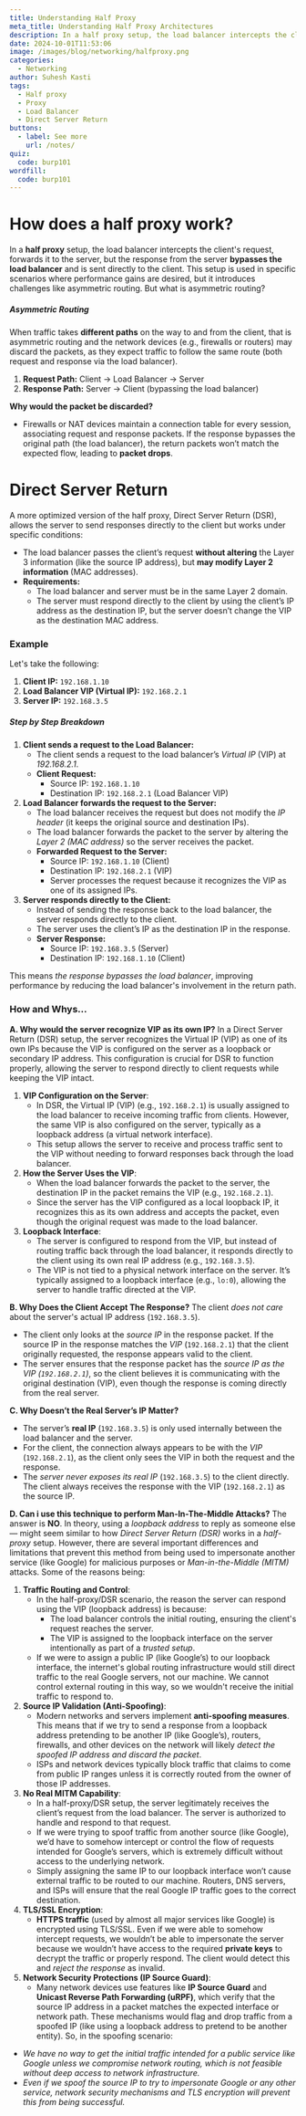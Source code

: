 ```yaml
---
title: Understanding Half Proxy
meta_title: Understanding Half Proxy Architectures
description: In a half proxy setup, the load balancer intercepts the client's request, forwards it to the server, but the response from the server bypasses the load balancer and is sent directly to the client. This setup is used in specific scenarios where performance gains are desired, but it introduces challenges like asymmetric routing. But what is asymmetric routing? 
date: 2024-10-01T11:53:06
image: /images/blog/networking/halfproxy.png
categories:
  - Networking
author: Suhesh Kasti
tags:
  - Half proxy
  - Proxy
  - Load Balancer
  - Direct Server Return
buttons:
  - label: See more
    url: /notes/
quiz:
  code: burp101
wordfill:
  code: burp101
---
```


# How does a half proxy work?
In a **half proxy** setup, the load balancer intercepts the client's request, forwards it to the server, but the response from the server **bypasses the load balancer** and is sent directly to the client. This setup is used in specific scenarios where performance gains are desired, but it introduces challenges like asymmetric routing.  But what is asymmetric routing? 
##### Asymmetric Routing
When traffic takes **different paths** on the way to and from the client, that is asymmetric routing and the network devices (e.g., firewalls or routers) may discard the packets, as they expect traffic to follow the same route (both request and response via the load balancer).
1. **Request Path:** Client → Load Balancer → Server
2. **Response Path:** Server → Client (bypassing the load balancer)

**Why would the packet be discarded?**
- Firewalls or NAT devices maintain a connection table for every session, associating request and response packets. If the response bypasses the original path (the load balancer), the return packets won’t match the expected flow, leading to **packet drops**.

# Direct Server Return
A more optimized version of the half proxy, Direct Server Return (DSR), allows the server to send responses directly to the client but works under specific conditions:
- The load balancer passes the client’s request **without altering** the Layer 3 information (like the source IP address), but **may modify Layer 2 information** (MAC addresses).
- **Requirements:**
    - The load balancer and server must be in the same Layer 2 domain.
    - The server must respond directly to the client by using the client’s IP address as the destination IP, but the server doesn’t change the VIP as the destination MAC address.
    
### Example
Let's take the following:
1. **Client IP:** `192.168.1.10`
2. **Load Balancer VIP (Virtual IP):** `192.168.2.1`
3. **Server IP:** `192.168.3.5`
##### Step by Step Breakdown
1. **Client sends a request to the Load Balancer:**
    - The client sends a request to the load balancer’s *Virtual IP* (VIP) at *192.168.2.1*.
    - **Client Request:**
        - Source IP: `192.168.1.10`
        - Destination IP: `192.168.2.1` (Load Balancer VIP)
2. **Load Balancer forwards the request to the Server:**
    - The load balancer receives the request but does not modify the *IP header* (it keeps the original source and destination IPs).
    - The load balancer forwards the packet to the server by altering the *Layer 2 (MAC address)* so the server receives the packet.
    - **Forwarded Request to the Server:**
        - Source IP: `192.168.1.10` (Client)
        - Destination IP: `192.168.2.1` (VIP)
        - Server processes the request because it recognizes the VIP as one of its assigned IPs.
3. **Server responds directly to the Client:**
    - Instead of sending the response back to the load balancer, the server responds directly to the client.
    - The server uses the client’s IP as the destination IP in the response.
    - **Server Response:**
        - Source IP: `192.168.3.5` (Server)
        - Destination IP: `192.168.1.10` (Client)

This means *the response bypasses the load balancer*, improving performance by reducing the load balancer's involvement in the return path.
### How and Whys...
**A. Why would the server recognize VIP as its own IP?**
In a Direct Server Return (DSR) setup, the server recognizes the Virtual IP (VIP) as one of its own IPs because the VIP is configured on the server as a loopback or secondary IP address. This configuration is crucial for DSR to function properly, allowing the server to respond directly to client requests while keeping the VIP intact.
1. **VIP Configuration on the Server**:
    - In DSR, the Virtual IP (VIP) (e.g., `192.168.2.1`) is usually assigned to the load balancer to receive incoming traffic from clients. However, the same VIP is also configured on the server, typically as a loopback address (a virtual network interface).
    - This setup allows the server to receive and process traffic sent to the VIP without needing to forward responses back through the load balancer.
2. **How the Server Uses the VIP**:
    - When the load balancer forwards the packet to the server, the destination IP in the packet remains the VIP (e.g., `192.168.2.1`).
    - Since the server has the VIP configured as a local loopback IP, it recognizes this as its own address and accepts the packet, even though the original request was made to the load balancer.
3. **Loopback Interface**:
    - The server is configured to respond from the VIP, but instead of routing traffic back through the load balancer, it responds directly to the client using its own real IP address (e.g., `192.168.3.5`).
    - The VIP is not tied to a physical network interface on the server. It’s typically assigned to a loopback interface (e.g., `lo:0`), allowing the server to handle traffic directed at the VIP.
    
**B. Why Does the Client Accept The Response?**
 The client *does not care* about the server's actual IP address (`192.168.3.5`).
- The client only looks at the *source IP* in the response packet. If the source IP in the response matches the *VIP* (`192.168.2.1`) that the client originally requested, the response appears valid to the client.
- The server ensures that the response packet has the *source IP as the VIP (`192.168.2.1`)*, so the client believes it is communicating with the original destination (VIP), even though the response is coming directly from the real server.
  
**C. Why Doesn’t the Real Server’s IP Matter?**
- The server’s **real IP** (`192.168.3.5`) is only used internally between the load balancer and the server.
- For the client, the connection always appears to be with the *VIP* (`192.168.2.1`), as the client only sees the VIP in both the request and the response.
- The *server never exposes its real IP* (`192.168.3.5`) to the client directly. The client always receives the response with the VIP (`192.168.2.1`) as the source IP.
  
**D. Can i use this technique to perform Man-In-The-Middle Attacks?**
The answer is **NO**. In theory, using a *loopback address* to reply as someone else — might seem similar to how *Direct Server Return (DSR)* works in a *half-proxy* setup. However, there are several important differences and limitations that prevent this method from being used to impersonate another service (like Google) for malicious purposes or *Man-in-the-Middle (MITM)* attacks. Some of the reasons being:
1. **Traffic Routing and Control**:
    - In the half-proxy/DSR scenario, the reason the server can respond using the VIP (loopback address) is because:
        - The load balancer controls the initial routing, ensuring the client's request reaches the server.
        - The VIP is assigned to the loopback interface on the server intentionally as part of a *trusted setup*.
    - If we were to assign a public IP (like Google’s) to our loopback interface, the internet's global routing infrastructure would still direct traffic to the real Google servers, not our machine. We cannot control external routing in this way, so we wouldn't receive the initial traffic to respond to.
2. **Source IP Validation (Anti-Spoofing)**:
    - Modern networks and servers implement **anti-spoofing measures**. This means that if we try to send a response from a loopback address pretending to be another IP (like Google’s), routers, firewalls, and other devices on the network will likely *detect the spoofed IP address and discard the packet*.
    - ISPs and network devices typically block traffic that claims to come from public IP ranges unless it is correctly routed from the owner of those IP addresses.
3. **No Real MITM Capability**:
    - In a half-proxy/DSR setup, the server legitimately receives the client’s request from the load balancer. The server is authorized to handle and respond to that request.
    - If we were trying to spoof traffic from another source (like Google), we’d have to somehow intercept or control the flow of requests intended for Google’s servers, which is extremely difficult without access to the underlying network.
    - Simply assigning the same IP to our loopback interface won’t cause external traffic to be routed to our machine. Routers, DNS servers, and ISPs will ensure that the real Google IP traffic goes to the correct destination.
4. **TLS/SSL Encryption**:
    - **HTTPS traffic** (used by almost all major services like Google) is encrypted using TLS/SSL. Even if we were able to somehow intercept requests, we wouldn’t be able to impersonate the server because we wouldn’t have access to the required **private keys** to decrypt the traffic or properly respond. The client would detect this and *reject the response* as invalid.
5. **Network Security Protections (IP Source Guard)**:
    - Many network devices use features like **IP Source Guard** and **Unicast Reverse Path Forwarding (uRPF)**, which verify that the source IP address in a packet matches the expected interface or network path. These mechanisms would flag and drop traffic from a spoofed IP (like using a loopback address to pretend to be another entity).
So, in the spoofing scenario:
- *We have no way to get the initial traffic intended for a public service like Google unless we compromise network routing, which is not feasible without deep access to network infrastructure.*
- *Even if we spoof the source IP to try to impersonate Google or any other service, network security mechanisms and TLS encryption will prevent this from being successful.*

